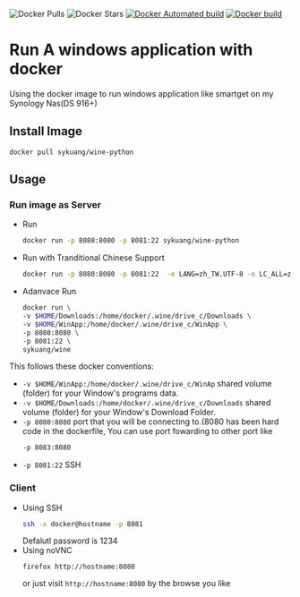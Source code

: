 ![Docker Pulls](https://img.shields.io/docker/pulls/sykuang/wine-python.svg)
![Docker Stars](https://img.shields.io/docker/stars/sykuang/wine-python?colorB=dfb317)
[![Docker Automated build](https://img.shields.io/docker/automated/sykuang/python.svg)](https://hub.docker.com/r/sykuang/wine-python/)
[![Docker build](https://img.shields.io/docker/build/sykuang/wine-python.svg)](https://hub.docker.com/r/sykuang/wine-python/)
# Run A windows application with docker
Using the docker image to run windows application like smartget on my Synology Nas(DS 916+)

## Install Image
   `docker pull sykuang/wine-python`
## Usage
### Run image as Server
   * Run
     ```bash
     docker run -p 8080:8080 -p 8081:22 sykuang/wine-python
     ```
   * Run with Tranditional Chinese Support
     ```bash
     docker run -p 8080:8080 -p 8081:22  -e LANG=zh_TW.UTF-8 -e LC_ALL=zh_TW.UTF-8 sykuang/wine-python
     ```
   * Adanvace Run
     ```bash
     docker run \
     -v $HOME/Downloads:/home/docker/.wine/drive_c/Downloads \
     -v $HOME/WinApp:/home/docker/.wine/drive_c/WinApp \
     -p 8080:8080 \
     -p 8081:22 \
     sykuang/wine
     ```

This follows these docker conventions:

*  `-v $HOME/WinApp:/home/docker/.wine/drive_c/WinAp` shared volume (folder) for your Window's programs data.
*  `-v $HOME/Downloads:/home/docker/.wine/drive_c/Downloads` shared volume (folder) for your Window's Download Folder.
*  `-p 8080:8080` port that you will be connecting to.(8080 has been hard code in the dockerfile, You can use port fowarding to other port like
	```bash
    -p 8083:8080
    ```
*  `-p 8081:22` SSH

### Client

* Using SSH
	```bash
	ssh -x docker@hostname -p 8081
	```
    Defalutl password is 1234
* Using noVNC
	```
	firefox http://hostname:8080
	```
	or just visit `http://hostname:8080` by the browse you like
